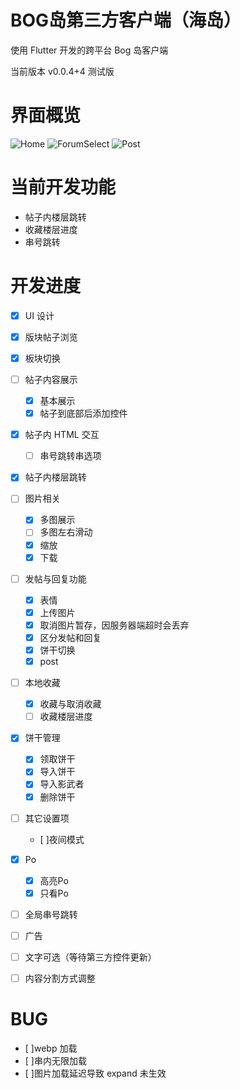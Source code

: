 # BOG岛第三方客户端（海岛）

使用 Flutter 开发的跨平台 Bog 岛客户端 

当前版本 v0.0.4+4 测试版 

# 界面概览

![Home](https://img.nipao.com/file/6d7b870c354d3410547d0.png)
![ForumSelect](https://img.nipao.com/file/60a53c53692ef0e5100cb.png)
![Post](https://img.nipao.com/file/f04256c7d62179ab24053.png)

# 当前开发功能

- 帖子内楼层跳转
- 收藏楼层进度
- 串号跳转

# 开发进度

- [x] UI 设计
- [x] 版块帖子浏览
- [x] 板块切换
- [ ] 帖子内容展示
  - [x] 基本展示
  - [x] 帖子到底部后添加控件
- [x] 帖子内 HTML 交互
  -[ ] 串号跳转串选项
- [x] 帖子内楼层跳转
- [ ] 图片相关
  - [x] 多图展示
  - [ ] 多图左右滑动
  - [x] 缩放
  - [x] 下载
- [ ] 发帖与回复功能
  - [x] 表情
  - [x] 上传图片
  - [x] 取消图片暂存，因服务器端超时会丢弃
  - [x] 区分发帖和回复
  - [x] 饼干切换
  - [x] post
- [ ] 本地收藏
  - [x] 收藏与取消收藏
  - [ ] 收藏楼层进度
- [x] 饼干管理
  - [x] 领取饼干
  - [x] 导入饼干
  - [x] 导入影武者
  - [x] 删除饼干
- [ ] 其它设置项
  - [ ]夜间模式
- [x] Po
  - [x] 高亮Po
  - [x] 只看Po
- [ ] 全局串号跳转
- [ ] 广告
- [ ] 文字可选（等待第三方控件更新）
- [ ] 内容分割方式调整


# BUG

- [ ]webp 加载
- [ ]串内无限加载
- [ ]图片加载延迟导致 expand 未生效